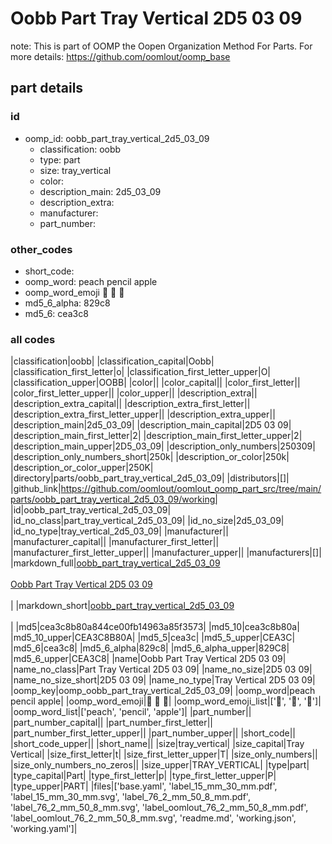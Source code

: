 # Oobb Part Tray Vertical 2D5 03 09  

note: This is part of OOMP the Oopen Organization Method For Parts. For more details: https://github.com/oomlout/oomp_base

##  part details





### id
* oomp_id: oobb_part_tray_vertical_2d5_03_09
  * classification: oobb
  * type: part
  * size: tray_vertical
  * color: 
  * description_main: 2d5_03_09
  * description_extra: 
  * manufacturer: 
  * part_number: 

### other_codes
* short_code: 
* oomp_word: peach pencil apple
* oomp_word_emoji :peach: :pencil: :apple:
* md5_6_alpha: 829c8
* md5_6: cea3c8

### all codes 
|classification|oobb|
|classification_capital|Oobb|
|classification_first_letter|o|
|classification_first_letter_upper|O|
|classification_upper|OOBB|
|color||
|color_capital||
|color_first_letter||
|color_first_letter_upper||
|color_upper||
|description_extra||
|description_extra_capital||
|description_extra_first_letter||
|description_extra_first_letter_upper||
|description_extra_upper||
|description_main|2d5_03_09|
|description_main_capital|2D5 03 09|
|description_main_first_letter|2|
|description_main_first_letter_upper|2|
|description_main_upper|2D5_03_09|
|description_only_numbers|250309|
|description_only_numbers_short|250k|
|description_or_color|250k|
|description_or_color_upper|250K|
|directory|parts/oobb_part_tray_vertical_2d5_03_09|
|distributors|[]|
|github_link|https://github.com/oomlout/oomlout_oomp_part_src/tree/main/parts/oobb_part_tray_vertical_2d5_03_09/working|
|id|oobb_part_tray_vertical_2d5_03_09|
|id_no_class|part_tray_vertical_2d5_03_09|
|id_no_size|2d5_03_09|
|id_no_type|tray_vertical_2d5_03_09|
|manufacturer||
|manufacturer_capital||
|manufacturer_first_letter||
|manufacturer_first_letter_upper||
|manufacturer_upper||
|manufacturers|[]|
|markdown_full|[oobb_part_tray_vertical_2d5_03_09](https://github.com/oomlout/oomlout_oomp_part_src/tree/main/parts/oobb_part_tray_vertical_2d5_03_09/working)<br>[](https://github.com/oomlout/oomlout_oomp_part_src/tree/main/parts/oobb_part_tray_vertical_2d5_03_09/working)<br>[Oobb Part Tray Vertical 2D5 03 09](https://github.com/oomlout/oomlout_oomp_part_src/tree/main/parts/oobb_part_tray_vertical_2d5_03_09/working)<br><br>|
|markdown_short|[oobb_part_tray_vertical_2d5_03_09](https://github.com/oomlout/oomlout_oomp_part_src/tree/main/parts/oobb_part_tray_vertical_2d5_03_09/working)<br><br>|
|md5|cea3c8b80a844ce00fb14963a85f3573|
|md5_10|cea3c8b80a|
|md5_10_upper|CEA3C8B80A|
|md5_5|cea3c|
|md5_5_upper|CEA3C|
|md5_6|cea3c8|
|md5_6_alpha|829c8|
|md5_6_alpha_upper|829C8|
|md5_6_upper|CEA3C8|
|name|Oobb Part Tray Vertical 2D5 03 09|
|name_no_class|Part Tray Vertical 2D5 03 09|
|name_no_size|2D5 03 09|
|name_no_size_short|2D5 03 09|
|name_no_type|Tray Vertical 2D5 03 09|
|oomp_key|oomp_oobb_part_tray_vertical_2d5_03_09|
|oomp_word|peach pencil apple|
|oomp_word_emoji|:peach: :pencil: :apple:|
|oomp_word_emoji_list|[':peach:', ':pencil:', ':apple:']|
|oomp_word_list|['peach', 'pencil', 'apple']|
|part_number||
|part_number_capital||
|part_number_first_letter||
|part_number_first_letter_upper||
|part_number_upper||
|short_code||
|short_code_upper||
|short_name||
|size|tray_vertical|
|size_capital|Tray Vertical|
|size_first_letter|t|
|size_first_letter_upper|T|
|size_only_numbers||
|size_only_numbers_no_zeros||
|size_upper|TRAY_VERTICAL|
|type|part|
|type_capital|Part|
|type_first_letter|p|
|type_first_letter_upper|P|
|type_upper|PART|
|files|['base.yaml', 'label_15_mm_30_mm.pdf', 'label_15_mm_30_mm.svg', 'label_76_2_mm_50_8_mm.pdf', 'label_76_2_mm_50_8_mm.svg', 'label_oomlout_76_2_mm_50_8_mm.pdf', 'label_oomlout_76_2_mm_50_8_mm.svg', 'readme.md', 'working.json', 'working.yaml']|
